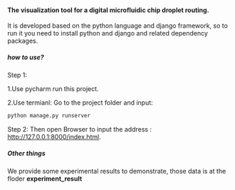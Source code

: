 #### The visualization tool for a digital microfluidic chip droplet routing.

It is developed based on the python language and django framework, so to run it you need to install python and django and related dependency packages.

##### how to use?
Step 1:

1.Use pycharm run this project.

2.Use termianl: Go to the project folder and input:

```python
python manage.py runserver
```
Step 2:
Then open  Browser  to input the address : http://127.0.0.1:8000/index.html.

##### Other things

We provide some experimental results to demonstrate, those data is at the floder **experiment_result**
